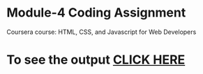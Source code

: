 

# Module-4 Coding Assignment

Coursera course: HTML, CSS, and Javascript for Web Developers

# To see the output [CLICK HERE](https://mahesh-du.github.io/Coursera-HTML-CSS-and-JavaScript-for-Web-Developers/module-4/index.html)

